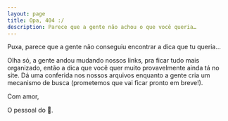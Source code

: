```yaml
---
layout: page
title: Opa, 404 :/
description: Parece que a gente não achou o que você queria…
---
```


Puxa, parece que a gente não conseguiu encontrar a dica que tu queria…

Olha só, a gente andou mudando nossos links, pra ficar tudo mais organizado, então a dica que você quer muito provavelmente ainda tá no site. Dá uma conferida nos nossos arquivos enquanto a gente cria um mecanismo de busca (prometemos que vai ficar pronto em breve!).

Com amor,

O pessoal do :bread:.

